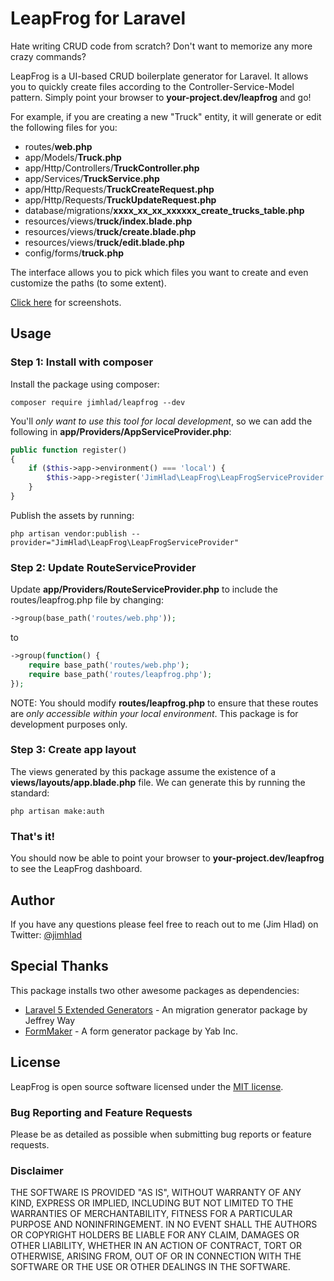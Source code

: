 # LeapFrog for Laravel

Hate writing CRUD code from scratch? Don't want to memorize any more crazy commands?

LeapFrog is a UI-based CRUD boilerplate generator for Laravel. It allows you to quickly create files according to the Controller-Service-Model pattern. Simply point your browser to __your-project.dev/leapfrog__ and go!

For example, if you are creating a new "Truck" entity, it will generate or edit the following files for you:

* routes/__web.php__
* app/Models/__Truck.php__
* app/Http/Controllers/__TruckController.php__
* app/Services/__TruckService.php__
* app/Http/Requests/__TruckCreateRequest.php__
* app/Http/Requests/__TruckUpdateRequest.php__
* database/migrations/__xxxx_xx_xx_xxxxxx_create_trucks_table.php__
* resources/views/__truck/index.blade.php__
* resources/views/__truck/create.blade.php__
* resources/views/__truck/edit.blade.php__
* config/forms/__truck.php__

The interface allows you to pick which files you want to create and even customize the paths (to some extent). 

[Click here](https://www.jimhlad.com/leapfrog/screenshots) for screenshots.

## Usage

### Step 1: Install with composer

Install the package using composer:

`composer require jimhlad/leapfrog --dev`

You'll _only want to use this tool for local development_, so we can add the following in __app/Providers/AppServiceProvider.php__:

```php
public function register()
{
    if ($this->app->environment() === 'local') {
        $this->app->register('JimHlad\LeapFrog\LeapFrogServiceProvider');
    }
}
```

Publish the assets by running:

`php artisan vendor:publish --provider="JimHlad\LeapFrog\LeapFrogServiceProvider"`

### Step 2: Update RouteServiceProvider

Update __app/Providers/RouteServiceProvider.php__ to include the routes/leapfrog.php file by changing:

```php
->group(base_path('routes/web.php'));
```

to 

```php
->group(function() {
    require base_path('routes/web.php');
    require base_path('routes/leapfrog.php');
});
```

NOTE: You should modify __routes/leapfrog.php__ to ensure that these routes are _only accessible within your local environment_. This package is for development purposes only.

### Step 3: Create app layout

The views generated by this package assume the existence of a __views/layouts/app.blade.php__ file. We can generate this by running the standard:

`php artisan make:auth`

### That's it!

You should now be able to point your browser to __your-project.dev/leapfrog__ to see the LeapFrog dashboard.

## Author

If you have any questions please feel free to reach out to me (Jim Hlad) on Twitter: [@jimhlad](https://twitter.com/jimhlad)

## Special Thanks

This package installs two other awesome packages as dependencies:

* [Laravel 5 Extended Generators](https://github.com/laracasts/Laravel-5-Generators-Extended) - An migration generator package by Jeffrey Way
* [FormMaker](https://github.com/YABhq/Formmaker) - A form generator package by Yab Inc.

## License

LeapFrog is open source software licensed under the [MIT license](https://opensource.org/licenses/MIT).

### Bug Reporting and Feature Requests

Please be as detailed as possible when submitting bug reports or feature requests.

### Disclaimer

THE SOFTWARE IS PROVIDED "AS IS", WITHOUT WARRANTY OF ANY KIND, EXPRESS OR IMPLIED, INCLUDING BUT NOT LIMITED TO THE WARRANTIES OF MERCHANTABILITY, FITNESS FOR A PARTICULAR PURPOSE AND NONINFRINGEMENT. IN NO EVENT SHALL THE AUTHORS OR COPYRIGHT HOLDERS BE LIABLE FOR ANY CLAIM, DAMAGES OR OTHER LIABILITY, WHETHER IN AN ACTION OF CONTRACT, TORT OR OTHERWISE, ARISING FROM, OUT OF OR IN CONNECTION WITH THE SOFTWARE OR THE USE OR OTHER DEALINGS IN THE SOFTWARE.
